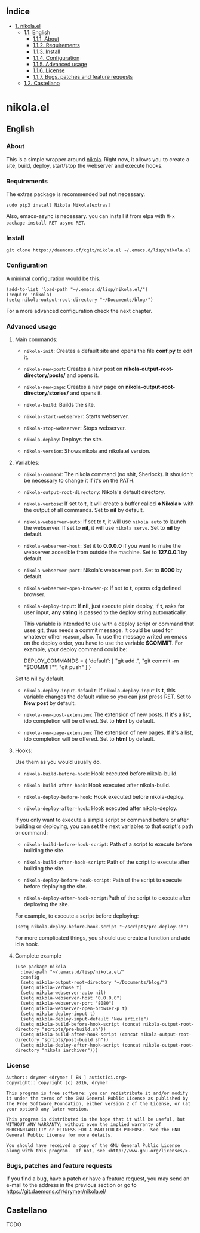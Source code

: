 <div id="table-of-contents">
<h2>&Iacute;ndice</h2>
<div id="text-table-of-contents">
<ul>
<li><a href="#org0bc224d">1. nikola.el</a>
<ul>
<li><a href="#org5b8e4d3">1.1. English</a>
<ul>
<li><a href="#org0add57e">1.1.1. About</a></li>
<li><a href="#org9b457be">1.1.2. Requirements</a></li>
<li><a href="#org8035653">1.1.3. Install</a></li>
<li><a href="#org1ed05ff">1.1.4. Configuration</a></li>
<li><a href="#org26efe12">1.1.5. Advanced usage</a></li>
<li><a href="#org2f63655">1.1.6. License</a></li>
<li><a href="#orgc572119">1.1.7. Bugs, patches and feature requests</a></li>
</ul>
</li>
<li><a href="#orgac6bdf9">1.2. Castellano</a></li>
</ul>
</li>
</ul>
</div>
</div>


<a id="org0bc224d"></a>

# nikola.el


<a id="org5b8e4d3"></a>

## English


<a id="org0add57e"></a>

### About

This is a simple wrapper around [nikola](http://getnikola.com). Right now, it allows you to create a site, build, deploy, start/stop the webserver and execute hooks.


<a id="org9b457be"></a>

### Requirements

The extras package is recommended but not necessary.

    sudo pip3 install Nikola Nikola[extras]

Also, emacs-async is necessary. you can install it from elpa with `M-x package-install RET async RET`.


<a id="org8035653"></a>

### Install

    git clone https://daemons.cf/cgit/nikola.el ~/.emacs.d/lisp/nikola.el


<a id="org1ed05ff"></a>

### Configuration

A minimal configuration would be this.

    (add-to-list 'load-path "~/.emacs.d/lisp/nikola.el/")
    (require 'nikola)
    (setq nikola-output-root-directory "~/Documents/blog/")

For a more advanced configuration check the next chapter.


<a id="org26efe12"></a>

### Advanced usage

1.  Main commands:

    -   `nikola-init`: Creates a default site and opens the file **conf.py** to edit it.

    -   `nikola-new-post`: Creates a new post on **nikola-output-root-directory/posts/** and opens it.

    -   `nikola-new-page`: Creates a new page on **nikola-output-root-directory/stories/** and opens it.

    -   `nikola-build`: Builds the site.

    -   `nikola-start-webserver`: Starts webserver.

    -   `nikola-stop-webserver`: Stops webserver.

    -   `nikola-deploy`: Deploys the site.

    -   `nikola-version`: Shows nikola and nikola.el version.

2.  Variables:

    -   `nikola-command`: The nikola command (no shit, Sherlock). It shouldn't be necessary to change it if it's on the PATH.

    -   `nikola-output-root-directory`: Nikola's default directory.

    -   `nikola-verbose`: If set to **t**, it will create a buffer called **&lowast;Nikola&lowast;** with the output of all commands. Set to **nil** by default.

    -   `nikola-webserver-auto`: If set to **t**, it will use `nikola auto` to launch the webserver. If set to **nil**, it will use `nikola serve`. Set to **nil** by default.

    -   `nikola-webserver-host`: Set it to **0.0.0.0** if you want to make the webserver accesible from outside the machine. Set to **127.0.0.1** by default.

    -   `nikola-webserver-port`: Nikola's webserver port. Set to **8000** by default.

    -   `nikola-webserver-open-browser-p`: If set to **t**, opens xdg defined browser.

    -   `nikola-deploy-input`: If **nil**, just execute plain deploy, if **t**, asks for user input, **any string** is passed to the deploy string automatically.

        This variable is intended to use with a deploy script or command that uses git, thus needs a commit message. It could be used for whatever other reason, also. To use the message writed on emacs on the deploy order, you have to use the variable **$COMMIT**. For example, your deploy command could be:

        DEPLOY_COMMANDS = {
             'default': [
                 "git add .", "git commit -m \"$COMMIT\"", "git push"
             ]
         }

    Set to **nil** by default.

    -   `nikola-deploy-input-default`: If `nikola-deploy-input` is **t**, this variable changes the default value so you can just press RET. Set to **New post** by default.

    -   `nikola-new-post-extension`: The extension of new posts. If it's a list, ido completion will be offered. Set to **html** by default.

    -   `nikola-new-page-extension`: The extension of new pages. If it's a list, ido completion will be offered. Set to **html** by default.

3.  Hooks:

    Use them as you would usually do.

    -   `nikola-build-before-hook`: Hook executed before nikola-build.

    -   `nikola-build-after-hook`: Hook executed after nikola-build.

    -   `nikola-deploy-before-hook`: Hook executed before nikola-deploy.

    -   `nikola-deploy-after-hook`: Hook executed after nikola-deploy.

    If you only want to execute a simple script or command before or after building or deploying, you can set the next variables to that script's path or command:

    -   `nikola-build-before-hook-script`: Path of a script to execute before building the site.

    -   `nikola-build-after-hook-script`: Path of the script to execute after building the site.

    -   `nikola-deploy-before-hook-script`: Path of the script to execute before deploying the site.

    -   `nikola-deploy-after-hook-script`:Path of the script to execute after deploying the site.

    For example, to execute a script before deploying:

        (setq nikola-deploy-before-hook-script "~/scripts/pre-deploy.sh")

    For more complicated things, you should use create a function and add id a hook.

4.  Complete example

        (use-package nikola
          :load-path "~/.emacs.d/lisp/nikola.el/"
          :config
          (setq nikola-output-root-directory "~/Documents/blog/")
          (setq nikola-verbose t)
          (setq nikola-webserver-auto nil)
          (setq nikola-webserver-host "0.0.0.0")
          (setq nikola-webserver-port "8080")
          (setq nikola-webserver-open-browser-p t)
          (setq nikola-deploy-input t)
          (setq nikola-deploy-input-default "New article")
          (setq nikola-build-before-hook-script (concat nikola-output-root-directory "scripts/pre-build.sh"))
          (setq nikola-build-after-hook-script (concat nikola-output-root-directory "scripts/post-build.sh"))
          (setq nikola-deploy-after-hook-script (concat nikola-output-root-directory "nikola iarchiver")))


<a id="org2f63655"></a>

### License

    Author:: drymer <drymer [ EN ] autistici.org>
    Copyright:: Copyright (c) 2016, drymer

    This program is free software: you can redistribute it and/or modify
    it under the terms of the GNU General Public License as published by
    the Free Software Foundation, either version 2 of the License, or (at
    your option) any later version.

    This program is distributed in the hope that it will be useful, but
    WITHOUT ANY WARRANTY; without even the implied warranty of
    MERCHANTABILITY or FITNESS FOR A PARTICULAR PURPOSE.  See the GNU
    General Public License for more details.

    You should have received a copy of the GNU General Public License
    along with this program.  If not, see <http://www.gnu.org/licenses/>.


<a id="orgc572119"></a>

### Bugs, patches and feature requests

If you find a bug, have a patch or have a feature request, you may send an e-mail to the address in the previous section or go to [<https://git.daemons.cfr/drymer/nikola.el/>](https://git.daemons.cfr/drymer/nikola.el/)


<a id="orgac6bdf9"></a>

## Castellano

TODO
